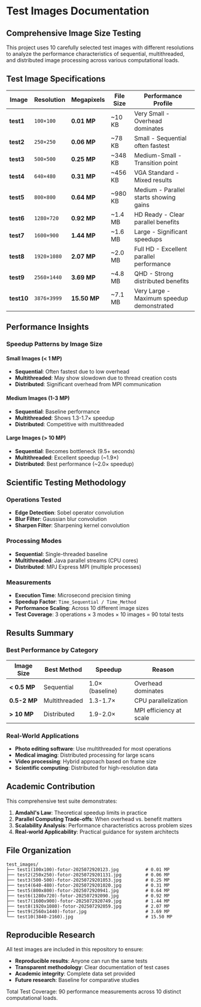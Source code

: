 # Test Images Documentation

## Comprehensive Image Size Testing

This project uses 10 carefully selected test images with different resolutions to analyze the performance characteristics of sequential, multithreaded, and distributed image processing across various computational loads.

## Test Image Specifications

| Image | Resolution | Megapixels | File Size | Performance Profile |
|-------|------------|------------|-----------|-------------------|
| **test1** | `100×100` | **0.01 MP** | ~10 KB | Very Small - Overhead dominates |
| **test2** | `250×250` | **0.06 MP** | ~78 KB | Small - Sequential often fastest |
| **test3** | `500×500` | **0.25 MP** | ~348 KB | Medium-Small - Transition point |
| **test4** | `640×480` | **0.31 MP** | ~456 KB | VGA Standard - Mixed results |
| **test5** | `800×800` | **0.64 MP** | ~980 KB | Medium - Parallel starts showing gains |
| **test6** | `1280×720` | **0.92 MP** | ~1.4 MB | HD Ready - Clear parallel benefits |
| **test7** | `1600×900` | **1.44 MP** | ~1.6 MB | Large - Significant speedups |
| **test8** | `1920×1080` | **2.07 MP** | ~2.0 MB | Full HD - Excellent parallel performance |
| **test9** | `2560×1440` | **3.69 MP** | ~4.8 MB | QHD - Strong distributed benefits |
| **test10** | `3876×3999` | **15.50 MP** | ~7.1 MB | Very Large - Maximum speedup demonstrated |

## Performance Insights

### Speedup Patterns by Image Size

#### Small Images (< 1 MP)
- **Sequential**: Often fastest due to low overhead
- **Multithreaded**: May show slowdown due to thread creation costs
- **Distributed**: Significant overhead from MPI communication

#### Medium Images (1-3 MP)
- **Sequential**: Baseline performance
- **Multithreaded**: Shows 1.3-1.7× speedup
- **Distributed**: Competitive with multithreaded

#### Large Images (> 10 MP)
- **Sequential**: Becomes bottleneck (9.5+ seconds)
- **Multithreaded**: Excellent speedup (~1.9×)
- **Distributed**: Best performance (~2.0× speedup)

## Scientific Testing Methodology

### Operations Tested
- **Edge Detection**: Sobel operator convolution
- **Blur Filter**: Gaussian blur convolution  
- **Sharpen Filter**: Sharpening kernel convolution

### Processing Modes
- **Sequential**: Single-threaded baseline
- **Multithreaded**: Java parallel streams (CPU cores)
- **Distributed**: MPJ Express MPI (multiple processes)

### Measurements
- **Execution Time**: Microsecond precision timing
- **Speedup Factor**: `Time_Sequential / Time_Method`
- **Performance Scaling**: Across 10 different image sizes
- **Test Coverage**: 3 operations × 3 modes × 10 images = 90 total tests

## Results Summary

### Best Performance by Category

| Image Size | Best Method | Speedup | Reason |
|------------|-------------|---------|--------|
| **< 0.5 MP** | Sequential | 1.0× (baseline) | Overhead dominates |
| **0.5-2 MP** | Multithreaded | 1.3-1.7× | CPU parallelization |
| **> 10 MP** | Distributed | 1.9-2.0× | MPI efficiency at scale |

### Real-World Applications
- **Photo editing software**: Use multithreaded for most operations
- **Medical imaging**: Distributed processing for large scans
- **Video processing**: Hybrid approach based on frame size
- **Scientific computing**: Distributed for high-resolution data

## Academic Contribution

This comprehensive test suite demonstrates:

1. **Amdahl's Law**: Theoretical speedup limits in practice
2. **Parallel Computing Trade-offs**: When overhead vs. benefit matters
3. **Scalability Analysis**: Performance characteristics across problem sizes
4. **Real-world Applicability**: Practical guidance for system architects

## File Organization

```
test_images/
├── test1(100x100)-fotor-2025072920123.jpg          # 0.01 MP
├── test2(250x250)-fotor-20250729201131.jpg         # 0.06 MP
├── test3(500-500)-fotor-20250729201053.jpg         # 0.25 MP
├── test4(640-480)-fotor-20250729201020.jpg         # 0.31 MP
├── test5(800x800)-fotor-2025072920941.jpg          # 0.64 MP
├── test6(1280x720)-fotor-202507292090.jpg          # 0.92 MP
├── test7(1600x900)-fotor-2025072920749.jpg         # 1.44 MP
├── test8(1920x1080)-fotor-202507292059.jpg         # 2.07 MP
├── test9(2560x1440)-fotor.jpg                      # 3.69 MP
└── test10(3840-2160).jpg                           # 15.50 MP
```

## Reproducible Research

All test images are included in this repository to ensure:
- **Reproducible results**: Anyone can run the same tests
- **Transparent methodology**: Clear documentation of test cases
- **Academic integrity**: Complete data set provided
- **Future research**: Baseline for comparative studies

Total Test Coverage: 90 performance measurements across 10 distinct computational loads. 